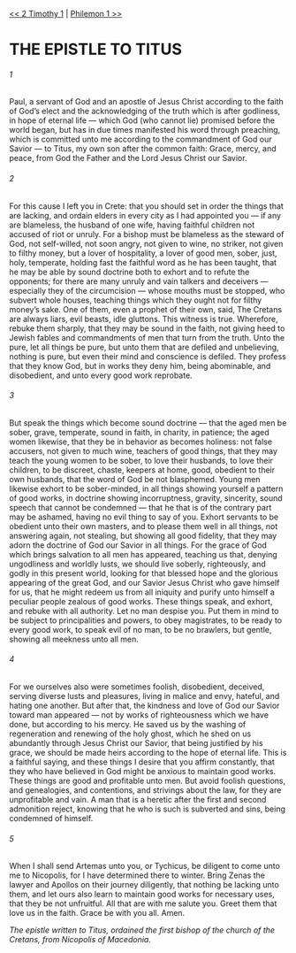 [<< 2 Timothy 1](2%20Timothy%201)  |  [Philemon 1 >>](Philemon%201)

# THE EPISTLE TO TITUS
###### 1

Paul, a servant of God and an apostle of Jesus Christ according to the faith of God’s elect and the acknowledging of the truth which is after godliness, in hope of eternal life — which God (who cannot lie) promised before the world began, but has in due times manifested his word through preaching, which is committed unto me according to the commandment of God our Savior — to Titus, my own son after the common faith: Grace, mercy, and peace, from God the Father and the Lord Jesus Christ our Savior.

###### 2
For this cause I left you in Crete: that you should set in order the things that are lacking, and ordain elders in every city as I had appointed you — if any are blameless, the husband of one wife, having faithful children not accused of riot or unruly. For a bishop must be blameless as the steward of God, not self-willed, not soon angry, not given to wine, no striker, not given to filthy money, but a lover of hospitality, a lover of good men, sober, just, holy, temperate, holding fast the faithful word as he has been taught, that he may be able by sound doctrine both to exhort and to refute the opponents; for there are many unruly and vain talkers and deceivers — especially they of the circumcision — whose mouths must be stopped, who subvert whole houses, teaching things which they ought not for filthy money’s sake. One of them, even a prophet of their own, said, The Cretans are always liars, evil beasts, idle gluttons. This witness is true. Wherefore, rebuke them sharply, that they may be sound in the faith, not giving heed to Jewish fables and commandments of men that turn from the truth. Unto the pure, let all things be pure, but unto them that are defiled and unbelieving, nothing is pure, but even their mind and conscience is defiled. They profess that they know God, but in works they deny him, being abominable, and disobedient, and unto every good work reprobate.

###### 3
But speak the things which become sound doctrine — that the aged men be sober, grave, temperate, sound in faith, in charity, in patience; the aged women likewise, that they be in behavior as becomes holiness: not false accusers, not given to much wine, teachers of good things, that they may teach the young women to be sober, to love their husbands, to love their children, to be discreet, chaste, keepers at home, good, obedient to their own husbands, that the word of God be not blasphemed. Young men likewise exhort to be sober-minded, in all things showing yourself a pattern of good works, in doctrine showing incorruptness, gravity, sincerity, sound speech that cannot be condemned — that he that is of the contrary part may be ashamed, having no evil thing to say of you. Exhort servants to be obedient unto their own masters, and to please them well in all things, not answering again, not stealing, but showing all good fidelity, that they may adorn the doctrine of God our Savior in all things. For the grace of God which brings salvation to all men has appeared, teaching us that, denying ungodliness and worldly lusts, we should live soberly, righteously, and godly in this present world, looking for that blessed hope and the glorious appearing of the great God, and our Savior Jesus Christ who gave himself for us, that he might redeem us from all iniquity and purify unto himself a peculiar people zealous of good works. These things speak, and exhort, and rebuke with all authority. Let no man despise you. Put them in mind to be subject to principalities and powers, to obey magistrates, to be ready to every good work, to speak evil of no man, to be no brawlers, but gentle, showing all meekness unto all men.

###### 4
For we ourselves also were sometimes foolish, disobedient, deceived, serving diverse lusts and pleasures, living in malice and envy, hateful, and hating one another. But after that, the kindness and love of God our Savior toward man appeared — not by works of righteousness which we have done, but according to his mercy. He saved us by the washing of regeneration and renewing of the holy ghost, which he shed on us abundantly through Jesus Christ our Savior, that being justified by his grace, we should be made heirs according to the hope of eternal life. This is a faithful saying, and these things I desire that you affirm constantly, that they who have believed in God might be anxious to maintain good works. These things are good and profitable unto men. But avoid foolish questions, and genealogies, and contentions, and strivings about the law, for they are unprofitable and vain. A man that is a heretic after the first and second admonition reject, knowing that he who is such is subverted and sins, being condemned of himself.

###### 5
When I shall send Artemas unto you, or Tychicus, be diligent to come unto me to Nicopolis, for I have determined there to winter. Bring Zenas the lawyer and Apollos on their journey diligently, that nothing be lacking unto them, and let ours also learn to maintain good works for necessary uses, that they be not unfruitful. All that are with me salute you. Greet them that love us in the faith. Grace be with you all. Amen.


*The epistle written to Titus, ordained the first bishop of the church of the Cretans, from Nicopolis of Macedonia.*